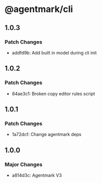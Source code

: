 # @agentmark/cli

## 1.0.3

### Patch Changes

- addfd9b: Add built in model during cli init

## 1.0.2

### Patch Changes

- 84ae3c1: Broken copy editor rules script

## 1.0.1

### Patch Changes

- 1a72dcf: Change agentmark deps

## 1.0.0

### Major Changes

- a814d3c: Agentmark V3
